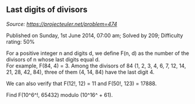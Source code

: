 Last digits of divisors
-----------------------

*Source: https://projecteuler.net/problem=474*

Published on Sunday, 1st June 2014, 07:00 am; Solved by 209; Difficulty
rating: 50%

For a positive integer n and digits d, we define F(n, d) as the number
of the divisors of n whose last digits equal d.\
 For example, F(84, 4) = 3. Among the divisors of 84 (1, 2, 3, 4, 6, 7,
12, 14, 21, 28, 42, 84), three of them (4, 14, 84) have the last digit
4.

We can also verify that F(12!, 12) = 11 and F(50!, 123) = 17888.

Find F(10^6^!, 65432) modulo (10^16^ + 61).
